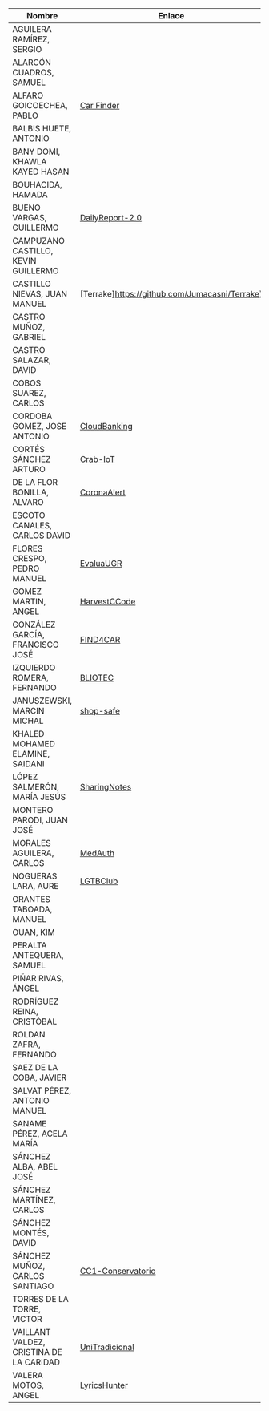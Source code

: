 | Nombre | Enlace | Versión |
|--------|--------|---------|
|AGUILERA RAMÍREZ, SERGIO | | |
|ALARCÓN CUADROS, SAMUEL | | |
|ALFARO GOICOECHEA, PABLO | [Car Finder](https://github.com/pabloalfaro/Car-finder) | 0.2.2 |
|BALBIS HUETE, ANTONIO | | |
|BANY DOMI, KHAWLA KAYED HASAN | | |
|BOUHACIDA, HAMADA | | |
|BUENO VARGAS, GUILLERMO | [DailyReport-2.0](https://github.com/Guillergood/DailyReport-2.0) | 2.0.1 |
|CAMPUZANO CASTILLO, KEVIN GUILLERMO | | |
|CASTILLO NIEVAS, JUAN MANUEL |[Terrake]https://github.com/Jumacasni/Terrake) | 2.0.3 |
|CASTRO MUÑOZ, GABRIEL  | | |
|CASTRO SALAZAR, DAVID | | |
|COBOS SUAREZ, CARLOS | | |
|CORDOBA GOMEZ, JOSE ANTONIO | [CloudBanking](https://github.com/pepitoenpeligro/CloudBanking) |  0.3.0  |
|CORTÉS SÁNCHEZ ARTURO  | [Crab-IoT](https://github.com/arturocs/crab-iot) | 0.3.6.**R1** |
|DE LA FLOR BONILLA, ALVARO | [CoronaAlert](https://github.com/alvarodelaflor/CoronaAlert) | 3.0.1 |
|ESCOTO CANALES, CARLOS DAVID | | |
|FLORES CRESPO, PEDRO MANUEL | [EvaluaUGR](https://github.com/PedroMFC/EvaluaUGR) | 2.0.1 |
|GOMEZ MARTIN, ANGEL | [HarvestCCode](https://github.com/harvestcore/HarvestCCode) | **0.3.1.R** |
|GONZÁLEZ GARCÍA, FRANCISCO JOSÉ | [FIND4CAR](https://github.com/Neo-Stark/FIND4CAR) | **0.2.3.R** |
|IZQUIERDO ROMERA, FERNANDO  | [BLIOTEC](https://github.com/fer227/BLIOTEC) | 2.0.0 |
|JANUSZEWSKI, MARCIN MICHAL | [shop-safe](https://github.com/januszewskimar/shop-safe) | 2.0.2 |
|KHALED MOHAMED ELAMINE, SAIDANI | | |
|LÓPEZ SALMERÓN, MARÍA JESÚS | [SharingNotes](https://github.com/mjls130598/SharingNotes) | 0.2.2 |
|MONTERO PARODI, JUAN JOSÉ | | |
|MORALES AGUILERA, CARLOS | [MedAuth](https://github.com/Carlosma7/MedAuth) | 1.0.0 |
|NOGUERAS LARA, AURE | [LGTBClub](https://github.com/aure-nogueras/LGTBClub) | 2.0.1 |
|ORANTES TABOADA, MANUEL | | |
|OUAN, KIM | | |
|PERALTA ANTEQUERA, SAMUEL | | |
|PIÑAR RIVAS, ÁNGEL | | |
|RODRÍGUEZ REINA, CRISTÓBAL | | |
|ROLDAN ZAFRA, FERNANDO | | |
|SAEZ DE LA COBA, JAVIER| | |
|SALVAT PÉREZ, ANTONIO MANUEL | | |
|SANAME PÉREZ, ACELA MARÍA | | |
|SÁNCHEZ ALBA, ABEL JOSÉ | | |
|SÁNCHEZ MARTÍNEZ, CARLOS | | |
|SÁNCHEZ MONTÉS, DAVID | | |
|SÁNCHEZ MUÑOZ, CARLOS SANTIAGO | [CC1-Conservatorio](https://github.com/Carlossamu7/CC1-Conservatorio) | 0.3.1 |
|TORRES DE LA TORRE, VICTOR| | |
|VAILLANT VALDEZ, CRISTINA DE LA CARIDAD |[UniTradicional](https://github.com/ccvaillant1992/UniTradicional)  | 0.1.2 |
|VALERA MOTOS, ANGEL |[LyricsHunter](https://github.com/AngelValera/LyricsHunter) |0.1.5|

